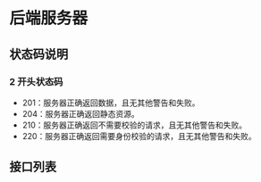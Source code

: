 # 后端服务器

## 状态码说明
### 2 开头状态码
* 201：服务器正确返回数据，且无其他警告和失败。
* 204：服务器正确返回静态资源。
* 210：服务器正确返回不需要校验的请求，且无其他警告和失败。
* 220：服务器正确返回需要身份校验的请求，且无其他警告和失败。

## 接口列表